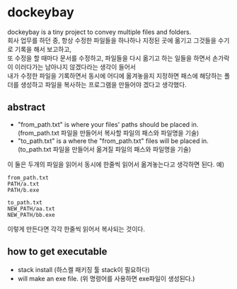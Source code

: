 # dockeybay
dockeybay is a tiny project to convey multiple files and folders.  
회사 업무를 하던 중, 항상 수정한 파일들을 하나하나 지정된 곳에 옮기고 그것들을 수기로 기록을 해서 보고하고,  
또 수정을 할 때마다 문서를 수정하고, 파일들을 다시 옮기고 하는 일들을 하면서 손가락이 이러다가는 남아나지 않겠다라는 생각이 들어서  
내가 수정한 파일을 기록하면서 동시에 어디에 옮겨놓을지 지정하면 패스에 해당하는 폴더를 생성하고 파일을 복사하는 프로그램을 만들어야 겠다고 생각했다.

## abstract
* "from_path.txt" is where your files' paths should be placed in. (from_path.txt 파일을 만들어서 복사할 파일의 패스와 파일명을 기술)
* "to_path.txt" is a where the "from_path.txt" files will be placed in. (to_path.txt 파일을 만들어서 옮겨질 파일의 패스와 파일명을 기술)

이 둘은 두개의 파일을 읽어서 동시에 한줄씩 읽어서 옮겨놓는다고 생각하면 된다. 
예)
```
from_path.txt
PATH/a.txt
PATH/b.exe

to_path.txt
NEW_PATH/aa.txt
NEW_PATH/bb.exe
```
이렇게 만든다면 각각 한줄씩 읽어서 복사되는 것이다.

## how to get executable
* stack install (하스켈 패키징 툴 stack이 필요하다)
* will make an exe file. (위 명령어를 사용하면 exe파일이 생성된다.)
